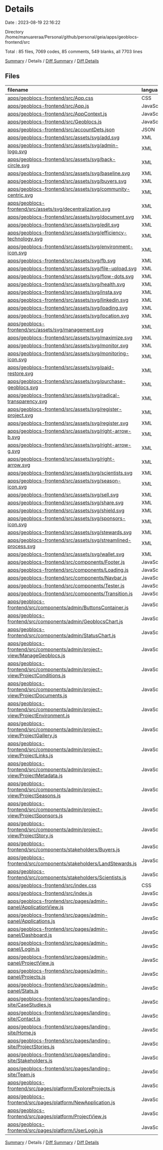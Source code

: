 # Details

Date : 2023-08-19 22:16:22

Directory /home/manuareraa/Personal/github/personal/geia/apps/geoblocs-frontend/src

Total : 85 files,  7069 codes, 85 comments, 549 blanks, all 7703 lines

[Summary](results.md) / Details / [Diff Summary](diff.md) / [Diff Details](diff-details.md)

## Files
| filename | language | code | comment | blank | total |
| :--- | :--- | ---: | ---: | ---: | ---: |
| [apps/geoblocs-frontend/src/App.css](/apps/geoblocs-frontend/src/App.css) | CSS | 88 | 5 | 16 | 109 |
| [apps/geoblocs-frontend/src/App.js](/apps/geoblocs-frontend/src/App.js) | JavaScript | 215 | 1 | 7 | 223 |
| [apps/geoblocs-frontend/src/AppContext.js](/apps/geoblocs-frontend/src/AppContext.js) | JavaScript | 1,248 | 27 | 68 | 1,343 |
| [apps/geoblocs-frontend/src/Geoblocs.js](/apps/geoblocs-frontend/src/Geoblocs.js) | JavaScript | 5 | 0 | 3 | 8 |
| [apps/geoblocs-frontend/src/accountDets.json](/apps/geoblocs-frontend/src/accountDets.json) | JSON | 17 | 0 | 1 | 18 |
| [apps/geoblocs-frontend/src/assets/svg/add.svg](/apps/geoblocs-frontend/src/assets/svg/add.svg) | XML | 3 | 0 | 1 | 4 |
| [apps/geoblocs-frontend/src/assets/svg/admin-logo.svg](/apps/geoblocs-frontend/src/assets/svg/admin-logo.svg) | XML | 3 | 0 | 1 | 4 |
| [apps/geoblocs-frontend/src/assets/svg/back-circle.svg](/apps/geoblocs-frontend/src/assets/svg/back-circle.svg) | XML | 4 | 0 | 1 | 5 |
| [apps/geoblocs-frontend/src/assets/svg/baseline.svg](/apps/geoblocs-frontend/src/assets/svg/baseline.svg) | XML | 4 | 0 | 1 | 5 |
| [apps/geoblocs-frontend/src/assets/svg/buyers.svg](/apps/geoblocs-frontend/src/assets/svg/buyers.svg) | XML | 7 | 0 | 1 | 8 |
| [apps/geoblocs-frontend/src/assets/svg/community-centric.svg](/apps/geoblocs-frontend/src/assets/svg/community-centric.svg) | XML | 4 | 0 | 1 | 5 |
| [apps/geoblocs-frontend/src/assets/svg/decentralization.svg](/apps/geoblocs-frontend/src/assets/svg/decentralization.svg) | XML | 6 | 0 | 1 | 7 |
| [apps/geoblocs-frontend/src/assets/svg/document.svg](/apps/geoblocs-frontend/src/assets/svg/document.svg) | XML | 4 | 0 | 1 | 5 |
| [apps/geoblocs-frontend/src/assets/svg/edit.svg](/apps/geoblocs-frontend/src/assets/svg/edit.svg) | XML | 4 | 0 | 1 | 5 |
| [apps/geoblocs-frontend/src/assets/svg/efficiency-technology.svg](/apps/geoblocs-frontend/src/assets/svg/efficiency-technology.svg) | XML | 5 | 0 | 1 | 6 |
| [apps/geoblocs-frontend/src/assets/svg/environment-icon.svg](/apps/geoblocs-frontend/src/assets/svg/environment-icon.svg) | XML | 9 | 0 | 1 | 10 |
| [apps/geoblocs-frontend/src/assets/svg/fb.svg](/apps/geoblocs-frontend/src/assets/svg/fb.svg) | XML | 3 | 0 | 1 | 4 |
| [apps/geoblocs-frontend/src/assets/svg/file-upload.svg](/apps/geoblocs-frontend/src/assets/svg/file-upload.svg) | XML | 5 | 0 | 1 | 6 |
| [apps/geoblocs-frontend/src/assets/svg/flow-dots.svg](/apps/geoblocs-frontend/src/assets/svg/flow-dots.svg) | XML | 21 | 0 | 1 | 22 |
| [apps/geoblocs-frontend/src/assets/svg/health.svg](/apps/geoblocs-frontend/src/assets/svg/health.svg) | XML | 4 | 0 | 1 | 5 |
| [apps/geoblocs-frontend/src/assets/svg/insta.svg](/apps/geoblocs-frontend/src/assets/svg/insta.svg) | XML | 3 | 0 | 1 | 4 |
| [apps/geoblocs-frontend/src/assets/svg/linkedin.svg](/apps/geoblocs-frontend/src/assets/svg/linkedin.svg) | XML | 3 | 0 | 1 | 4 |
| [apps/geoblocs-frontend/src/assets/svg/loading.svg](/apps/geoblocs-frontend/src/assets/svg/loading.svg) | XML | 10 | 0 | 0 | 10 |
| [apps/geoblocs-frontend/src/assets/svg/location.svg](/apps/geoblocs-frontend/src/assets/svg/location.svg) | XML | 4 | 0 | 1 | 5 |
| [apps/geoblocs-frontend/src/assets/svg/management.svg](/apps/geoblocs-frontend/src/assets/svg/management.svg) | XML | 4 | 0 | 1 | 5 |
| [apps/geoblocs-frontend/src/assets/svg/maximize.svg](/apps/geoblocs-frontend/src/assets/svg/maximize.svg) | XML | 3 | 0 | 1 | 4 |
| [apps/geoblocs-frontend/src/assets/svg/monitor.svg](/apps/geoblocs-frontend/src/assets/svg/monitor.svg) | XML | 5 | 0 | 1 | 6 |
| [apps/geoblocs-frontend/src/assets/svg/monitoring-icon.svg](/apps/geoblocs-frontend/src/assets/svg/monitoring-icon.svg) | XML | 9 | 0 | 1 | 10 |
| [apps/geoblocs-frontend/src/assets/svg/paid-restore.svg](/apps/geoblocs-frontend/src/assets/svg/paid-restore.svg) | XML | 6 | 0 | 1 | 7 |
| [apps/geoblocs-frontend/src/assets/svg/purchase-geoblocs.svg](/apps/geoblocs-frontend/src/assets/svg/purchase-geoblocs.svg) | XML | 5 | 0 | 1 | 6 |
| [apps/geoblocs-frontend/src/assets/svg/radical-transparency.svg](/apps/geoblocs-frontend/src/assets/svg/radical-transparency.svg) | XML | 6 | 0 | 1 | 7 |
| [apps/geoblocs-frontend/src/assets/svg/register-project.svg](/apps/geoblocs-frontend/src/assets/svg/register-project.svg) | XML | 4 | 0 | 1 | 5 |
| [apps/geoblocs-frontend/src/assets/svg/register.svg](/apps/geoblocs-frontend/src/assets/svg/register.svg) | XML | 3 | 0 | 1 | 4 |
| [apps/geoblocs-frontend/src/assets/svg/right-arrow-b.svg](/apps/geoblocs-frontend/src/assets/svg/right-arrow-b.svg) | XML | 3 | 0 | 1 | 4 |
| [apps/geoblocs-frontend/src/assets/svg/right-arrow-g.svg](/apps/geoblocs-frontend/src/assets/svg/right-arrow-g.svg) | XML | 3 | 0 | 1 | 4 |
| [apps/geoblocs-frontend/src/assets/svg/right-arrow.svg](/apps/geoblocs-frontend/src/assets/svg/right-arrow.svg) | XML | 3 | 0 | 1 | 4 |
| [apps/geoblocs-frontend/src/assets/svg/scientists.svg](/apps/geoblocs-frontend/src/assets/svg/scientists.svg) | XML | 4 | 0 | 1 | 5 |
| [apps/geoblocs-frontend/src/assets/svg/season-icon.svg](/apps/geoblocs-frontend/src/assets/svg/season-icon.svg) | XML | 9 | 0 | 1 | 10 |
| [apps/geoblocs-frontend/src/assets/svg/sell.svg](/apps/geoblocs-frontend/src/assets/svg/sell.svg) | XML | 4 | 0 | 1 | 5 |
| [apps/geoblocs-frontend/src/assets/svg/share.svg](/apps/geoblocs-frontend/src/assets/svg/share.svg) | XML | 3 | 0 | 1 | 4 |
| [apps/geoblocs-frontend/src/assets/svg/shield.svg](/apps/geoblocs-frontend/src/assets/svg/shield.svg) | XML | 4 | 0 | 1 | 5 |
| [apps/geoblocs-frontend/src/assets/svg/sponsors-icon.svg](/apps/geoblocs-frontend/src/assets/svg/sponsors-icon.svg) | XML | 9 | 0 | 1 | 10 |
| [apps/geoblocs-frontend/src/assets/svg/stewards.svg](/apps/geoblocs-frontend/src/assets/svg/stewards.svg) | XML | 5 | 0 | 1 | 6 |
| [apps/geoblocs-frontend/src/assets/svg/streamlined-process.svg](/apps/geoblocs-frontend/src/assets/svg/streamlined-process.svg) | XML | 4 | 0 | 1 | 5 |
| [apps/geoblocs-frontend/src/assets/svg/wallet.svg](/apps/geoblocs-frontend/src/assets/svg/wallet.svg) | XML | 4 | 0 | 1 | 5 |
| [apps/geoblocs-frontend/src/components/Footer.js](/apps/geoblocs-frontend/src/components/Footer.js) | JavaScript | 38 | 0 | 5 | 43 |
| [apps/geoblocs-frontend/src/components/Loading.js](/apps/geoblocs-frontend/src/components/Loading.js) | JavaScript | 16 | 0 | 4 | 20 |
| [apps/geoblocs-frontend/src/components/Navbar.js](/apps/geoblocs-frontend/src/components/Navbar.js) | JavaScript | 111 | 1 | 6 | 118 |
| [apps/geoblocs-frontend/src/components/Tester.js](/apps/geoblocs-frontend/src/components/Tester.js) | JavaScript | 9 | 0 | 2 | 11 |
| [apps/geoblocs-frontend/src/components/Transition.js](/apps/geoblocs-frontend/src/components/Transition.js) | JavaScript | 17 | 0 | 5 | 22 |
| [apps/geoblocs-frontend/src/components/admin/ButtonsContainer.js](/apps/geoblocs-frontend/src/components/admin/ButtonsContainer.js) | JavaScript | 38 | 0 | 3 | 41 |
| [apps/geoblocs-frontend/src/components/admin/GeoblocsChart.js](/apps/geoblocs-frontend/src/components/admin/GeoblocsChart.js) | JavaScript | 137 | 5 | 12 | 154 |
| [apps/geoblocs-frontend/src/components/admin/StatusChart.js](/apps/geoblocs-frontend/src/components/admin/StatusChart.js) | JavaScript | 114 | 4 | 7 | 125 |
| [apps/geoblocs-frontend/src/components/admin/project-view/ManageGeoblocs.js](/apps/geoblocs-frontend/src/components/admin/project-view/ManageGeoblocs.js) | JavaScript | 293 | 11 | 14 | 318 |
| [apps/geoblocs-frontend/src/components/admin/project-view/ProjectConditions.js](/apps/geoblocs-frontend/src/components/admin/project-view/ProjectConditions.js) | JavaScript | 128 | 0 | 11 | 139 |
| [apps/geoblocs-frontend/src/components/admin/project-view/ProjectDocuments.js](/apps/geoblocs-frontend/src/components/admin/project-view/ProjectDocuments.js) | JavaScript | 154 | 0 | 13 | 167 |
| [apps/geoblocs-frontend/src/components/admin/project-view/ProjectEnvironment.js](/apps/geoblocs-frontend/src/components/admin/project-view/ProjectEnvironment.js) | JavaScript | 107 | 0 | 11 | 118 |
| [apps/geoblocs-frontend/src/components/admin/project-view/ProjectGallery.js](/apps/geoblocs-frontend/src/components/admin/project-view/ProjectGallery.js) | JavaScript | 107 | 12 | 10 | 129 |
| [apps/geoblocs-frontend/src/components/admin/project-view/ProjectLinks.js](/apps/geoblocs-frontend/src/components/admin/project-view/ProjectLinks.js) | JavaScript | 123 | 0 | 12 | 135 |
| [apps/geoblocs-frontend/src/components/admin/project-view/ProjectMetadata.js](/apps/geoblocs-frontend/src/components/admin/project-view/ProjectMetadata.js) | JavaScript | 219 | 0 | 13 | 232 |
| [apps/geoblocs-frontend/src/components/admin/project-view/ProjectSeasons.js](/apps/geoblocs-frontend/src/components/admin/project-view/ProjectSeasons.js) | JavaScript | 167 | 0 | 14 | 181 |
| [apps/geoblocs-frontend/src/components/admin/project-view/ProjectSponsors.js](/apps/geoblocs-frontend/src/components/admin/project-view/ProjectSponsors.js) | JavaScript | 170 | 0 | 14 | 184 |
| [apps/geoblocs-frontend/src/components/admin/project-view/ProjectStory.js](/apps/geoblocs-frontend/src/components/admin/project-view/ProjectStory.js) | JavaScript | 140 | 0 | 12 | 152 |
| [apps/geoblocs-frontend/src/components/stakeholders/Buyers.js](/apps/geoblocs-frontend/src/components/stakeholders/Buyers.js) | JavaScript | 98 | 0 | 10 | 108 |
| [apps/geoblocs-frontend/src/components/stakeholders/LandStewards.js](/apps/geoblocs-frontend/src/components/stakeholders/LandStewards.js) | JavaScript | 208 | 0 | 28 | 236 |
| [apps/geoblocs-frontend/src/components/stakeholders/Scientists.js](/apps/geoblocs-frontend/src/components/stakeholders/Scientists.js) | JavaScript | 36 | 0 | 7 | 43 |
| [apps/geoblocs-frontend/src/index.css](/apps/geoblocs-frontend/src/index.css) | CSS | 21 | 4 | 6 | 31 |
| [apps/geoblocs-frontend/src/index.js](/apps/geoblocs-frontend/src/index.js) | JavaScript | 13 | 0 | 2 | 15 |
| [apps/geoblocs-frontend/src/pages/admin-panel/ApplicationView.js](/apps/geoblocs-frontend/src/pages/admin-panel/ApplicationView.js) | JavaScript | 197 | 0 | 9 | 206 |
| [apps/geoblocs-frontend/src/pages/admin-panel/Applications.js](/apps/geoblocs-frontend/src/pages/admin-panel/Applications.js) | JavaScript | 121 | 1 | 14 | 136 |
| [apps/geoblocs-frontend/src/pages/admin-panel/Dashboard.js](/apps/geoblocs-frontend/src/pages/admin-panel/Dashboard.js) | JavaScript | 37 | 0 | 8 | 45 |
| [apps/geoblocs-frontend/src/pages/admin-panel/Login.js](/apps/geoblocs-frontend/src/pages/admin-panel/Login.js) | JavaScript | 66 | 0 | 7 | 73 |
| [apps/geoblocs-frontend/src/pages/admin-panel/ProjectView.js](/apps/geoblocs-frontend/src/pages/admin-panel/ProjectView.js) | JavaScript | 395 | 6 | 20 | 421 |
| [apps/geoblocs-frontend/src/pages/admin-panel/Projects.js](/apps/geoblocs-frontend/src/pages/admin-panel/Projects.js) | JavaScript | 140 | 1 | 12 | 153 |
| [apps/geoblocs-frontend/src/pages/admin-panel/Stats.js](/apps/geoblocs-frontend/src/pages/admin-panel/Stats.js) | JavaScript | 38 | 0 | 7 | 45 |
| [apps/geoblocs-frontend/src/pages/landing-site/CaseStudies.js](/apps/geoblocs-frontend/src/pages/landing-site/CaseStudies.js) | JavaScript | 192 | 1 | 8 | 201 |
| [apps/geoblocs-frontend/src/pages/landing-site/Contact.js](/apps/geoblocs-frontend/src/pages/landing-site/Contact.js) | JavaScript | 33 | 0 | 6 | 39 |
| [apps/geoblocs-frontend/src/pages/landing-site/Home.js](/apps/geoblocs-frontend/src/pages/landing-site/Home.js) | JavaScript | 196 | 0 | 14 | 210 |
| [apps/geoblocs-frontend/src/pages/landing-site/ProjectStories.js](/apps/geoblocs-frontend/src/pages/landing-site/ProjectStories.js) | JavaScript | 201 | 2 | 11 | 214 |
| [apps/geoblocs-frontend/src/pages/landing-site/Stakeholders.js](/apps/geoblocs-frontend/src/pages/landing-site/Stakeholders.js) | JavaScript | 78 | 1 | 9 | 88 |
| [apps/geoblocs-frontend/src/pages/landing-site/Team.js](/apps/geoblocs-frontend/src/pages/landing-site/Team.js) | JavaScript | 58 | 1 | 14 | 73 |
| [apps/geoblocs-frontend/src/pages/platform/ExploreProjects.js](/apps/geoblocs-frontend/src/pages/platform/ExploreProjects.js) | JavaScript | 201 | 2 | 10 | 213 |
| [apps/geoblocs-frontend/src/pages/platform/NewApplication.js](/apps/geoblocs-frontend/src/pages/platform/NewApplication.js) | JavaScript | 240 | 0 | 18 | 258 |
| [apps/geoblocs-frontend/src/pages/platform/ProjectView.js](/apps/geoblocs-frontend/src/pages/platform/ProjectView.js) | JavaScript | 566 | 0 | 20 | 586 |
| [apps/geoblocs-frontend/src/pages/platform/UserLogin.js](/apps/geoblocs-frontend/src/pages/platform/UserLogin.js) | JavaScript | 67 | 0 | 7 | 74 |

[Summary](results.md) / Details / [Diff Summary](diff.md) / [Diff Details](diff-details.md)